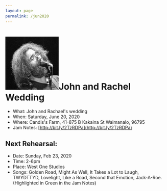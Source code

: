 ```yaml
---
layout: page
permalink: /jun2020
---
```


<h1><img class="ui avatar image" src="/images/jerryavatar.jpg">John and Rachel Wedding</h1>

* What: John and Rachael's wedding
* When: Saturday, June 20, 2020
* Where: Candis's Farm, 41-875 B Kakaina St Waimanalo, 96795
* Jam Notes: [http://bit.ly/2TzRDPa](http://bit.ly/2TzRDPa)

## Next Rehearsal:

* Date: Sunday, Feb 23, 2020
* Time: 2-6pm
* Place: West One Studios
* Songs: Golden Road, Might As Well, It Takes a Lot to Laugh, TWYDTTYD, Lovelight, Like a Road, Second that Emotion, Jack-A-Roe. (Highlighted in Green in the Jam Notes)






